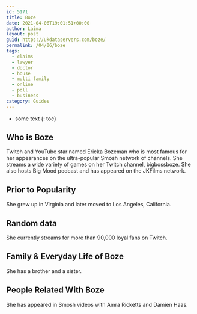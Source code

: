 ```yaml
---
id: 5171
title: Boze
date: 2021-04-06T19:01:51+00:00
author: Laima
layout: post
guid: https://ukdataservers.com/boze/
permalink: /04/06/boze
tags:
  - claims
  - lawyer
  - doctor
  - house
  - multi family
  - online
  - poll
  - business
category: Guides
---
```


* some text
{: toc}


## Who is Boze
                  
                  
                  
Twitch and YouTube star named Ericka Bozeman who is most famous for her appearances on the ultra-popular Smosh network of channels. She streams a wide variety of games on her Twitch channel, bigbossboze. She also hosts Big Mood podcast and has appeared on the JKFilms network.  
                  
              
            
              
            
                
                
                
## Prior to Popularity
                  
                  
                  
She grew up in Virginia and later moved to Los Angeles, California.
                  
              
            
              
            
                
                
                
## Random data
                  
                  
                  
She currently streams for more than 90,000 loyal fans on Twitch.
                  
              
            
              
            
                
                
                
## Family & Everyday Life of Boze
                  
                  
                  
She has a brother and a sister. 
                  
              
            
              
            
                
                
                
## People Related With Boze
                  
                  
                  
She has appeared in Smosh videos with Amra Ricketts and Damien Haas.
                  
              
            
              
            
                
              
            
              
              
            
            
              
            
          
          
          